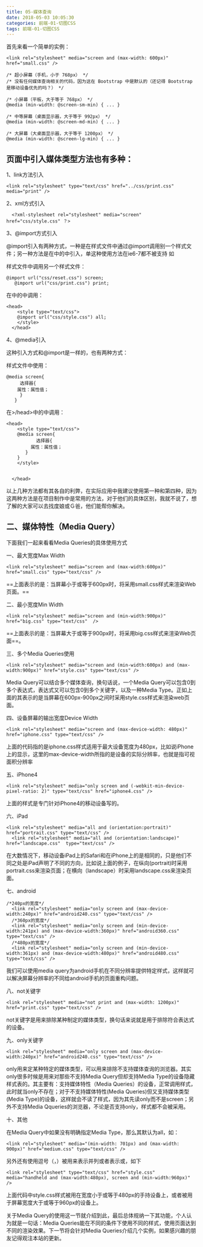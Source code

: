 ```yaml
---
title: 05-媒体查询
date: 2018-05-03 10:05:30
categories: 前端-01-切图CSS
tags: 前端-01-切图CSS
---
```


首先来看一个简单的实例：


```
<link rel="stylesheet" media="screen and (max-width: 600px)" href="small.css" />
```

```
/* 超小屏幕（手机，小于 768px） */
/* 没有任何媒体查询相关的代码，因为这在 Bootstrap 中是默认的（还记得 Bootstrap 是移动设备优先的吗？） */

/* 小屏幕（平板，大于等于 768px） */
@media (min-width: @screen-sm-min) { ... }

/* 中等屏幕（桌面显示器，大于等于 992px） */
@media (min-width: @screen-md-min) { ... }

/* 大屏幕（大桌面显示器，大于等于 1200px） */
@media (min-width: @screen-lg-min) { ... }
```


## 页面中引入媒体类型方法也有多种：

1、link方法引入

```
<link rel="stylesheet" type="text/css" href="../css/print.css" media="print" />
```
2、xml方式引入
```
  <?xml-stylesheet rel="stylesheet" media="screen" href="css/style.css" ？>
```
3、@import方式引入

@import引入有两种方式，一种是在样式文件中通过@import调用别一个样式文件；另一种方法是在<head></head>中的<style>...</style>中引入，单这种使用方法在ie6-7都不被支持 如

样式文件中调用另一个样式文件：


```
@import url("css/reset.css") screen;
   @import url("css/print.css") print;
```

在<head></head>中的<style>...</style>中调用：


```
<head>
    <style type="text/css">
	@import url("css/style.css") all;
    </style>
  </head>
```
4、@media引入

这种引入方式和@import是一样的，也有两种方式：

样式文件中使用：


```
@media screen{
     选择器{
	属性：属性值；
     }
   }
```

在<head>>/head>中的<style>...</style>中调用：

```
<head>
    <style type="text/css">
	@media screen{
           选择器{
	     属性：属性值；
	   }
	}
    </style>


  </head>		
```
以上几种方法都有其各自的利弊，在实际应用中我建议使用第一种和第四种，因为这两种方法是在项目制作中是常用的方法，对于他们的具体区别，我就不说了，想了解的大家可以去找度娘或Ｇ爸，他们能帮你解决。

## 二、媒体特性（Media Query）

下面我们一起来看看Media Queries的具体使用方式

一、最大宽度Max Width


```
<link rel="stylesheet" media="screen and (max-width:600px)" href="small.css" type="text/css" />
```

==上面表示的是：当屏幕小于或等于600px时，将采用small.css样式来渲染Web页面。==

二、最小宽度Min Width


```
<link rel="stylesheet" media="screen and (min-width:900px)" href="big.css" type="text/css"  />
```

==上面表示的是：当屏幕大于或等于900px时，将采用big.css样式来渲染Web页面==。

三、多个Media Queries使用


```
<link rel="stylesheet" media="screen and (min-width:600px) and (max-width:900px)" href="style.css" type="text/css" />
```

Media Query可以结合多个媒体查询，换句话说，一个Media Query可以包含0到多个表达式，表达式又可以包含0到多个关键字，以及一种Media Type。正如上面的其表示的是当屏幕在600px-900px之间时采用style.css样式来渲染web页面。

四、设备屏幕的输出宽度Device Width


```
<link rel="stylesheet" media="screen and (max-device-width: 480px)" href="iphone.css" type="text/css" />
```

上面的代码指的是iphone.css样式适用于最大设备宽度为480px，比如说iPhone上的显示，这里的max-device-width所指的是设备的实际分辨率，也就是指可视面积分辨率

五、iPhone4


```
<link rel="stylesheet" media="only screen and (-webkit-min-device-pixel-ratio: 2)" type="text/css" href="iphone4.css" />
```

上面的样式是专门针对iPhone4的移动设备写的。

六、iPad


```
<link rel="stylesheet" media="all and (orientation:portrait)" href="portrait.css" type="text/css" /> 
  <link rel="stylesheet" media="all and (orientation:landscape)" href="landscape.css"  type="text/css" />
```

在大数情况下，移动设备iPad上的Safari和在iPhone上的是相同的，只是他们不同之处是iPad声明了不同的方向，比如说上面的例子，在纵向(portrait)时采用portrait.css来渲染页面；在横向（landscape）时采用landscape.css来渲染页面。

七、android


```
/*240px的宽度*/
  <link rel="stylesheet" media="only screen and (max-device-width:240px)" href="android240.css" type="text/css" />
  /*360px的宽度*/
  <link rel="stylesheet" media="only screen and (min-device-width:241px) and (max-device-width:360px)" href="android360.css" type="text/css" />
  /*480px的宽度*/
  <link rel="stylesheet" media="only screen and (min-device-width:361px) and (max-device-width:480px)" href="android480.css" type="text/css" />
```

我们可以使用media query为android手机在不同分辨率提供特定样式，这样就可以解决屏幕分辨率的不同给android手机的页面重构问题。

八、not关键字


```
<link rel="stylesheet" media="not print and (max-width: 1200px)" href="print.css" type="text/css" />
```

not关键字是用来排除某种制定的媒体类型，换句话来说就是用于排除符合表达式的设备。

九、only关键字


```
<link rel="stylesheet" media="only screen and (max-device-width:240px)" href="android240.css" type="text/css" />
```

only用来定某种特定的媒体类型，可以用来排除不支持媒体查询的浏览器。其实only很多时候是用来对那些不支持Media Query但却支持Media Type的设备隐藏样式表的。其主要有：支持媒体特性（Media Queries）的设备，正常调用样式，此时就当only不存在；对于不支持媒体特性(Media Queries)但又支持媒体类型(Media Type)的设备，这样就会不读了样式，因为其先读only而不是screen；另外不支持Media Qqueries的浏览器，不论是否支持only，样式都不会被采用。

十、其他

在Media Query中如果没有明确指定Media Type，那么其默认为all，如：


```
<link rel="stylesheet" media="(min-width: 701px) and (max-width: 900px)" href="medium.css" type="text/css" />
```

另外还有使用逗号（，）被用来表示并列或者表示或，如下


```
<link rel="stylesheet" type="text/css" href="style.css" media="handheld and (max-width:480px), screen and (min-width:960px)" />
```

上面代码中style.css样式被用在宽度小于或等于480px的手持设备上，或者被用于屏幕宽度大于或等于960px的设备上。

关于Media Query的使用这一节就介绍到此，最后总体规纳一下其功能，个人认为就是一句话：Media Queries能在不同的条件下使用不同的样式，使用页面达到不同的渲染效果。下一节将会针对Media
Queries介绍几个实例，如果感兴趣的朋友记得观注本站的更新。

